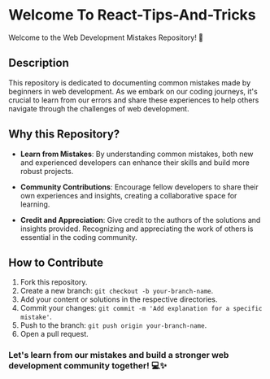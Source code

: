 # Welcome To React-Tips-And-Tricks

Welcome to the Web Development Mistakes Repository! 🚀

## Description

This repository is dedicated to documenting common mistakes made by beginners in web development. As we embark on our coding journeys, it's crucial to learn from our errors and share these experiences to help others navigate through the challenges of web development.

## Why this Repository?

- **Learn from Mistakes**: By understanding common mistakes, both new and experienced developers can enhance their skills and build more robust projects.

- **Community Contributions**: Encourage fellow developers to share their own experiences and insights, creating a collaborative space for learning.

- **Credit and Appreciation**: Give credit to the authors of the solutions and insights provided. Recognizing and appreciating the work of others is essential in the coding community.

## How to Contribute

1. Fork this repository.
2. Create a new branch: `git checkout -b your-branch-name`.
3. Add your content or solutions in the respective directories.
4. Commit your changes: `git commit -m 'Add explanation for a specific mistake'`.
5. Push to the branch: `git push origin your-branch-name`.
6. Open a pull request.

### Let's learn from our mistakes and build a stronger web development community together! 💻✨
